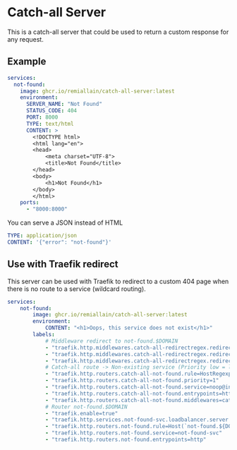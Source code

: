 # Catch-all Server

This is a catch-all server that could be used to return a custom response for any request.

## Example

```yaml
services:
  not-found:
    image: ghcr.io/remiallain/catch-all-server:latest
    environment:
      SERVER_NAME: "Not Found"
      STATUS_CODE: 404
      PORT: 8000
      TYPE: text/html
      CONTENT: >
        <!DOCTYPE html>
        <html lang="en">
        <head>
            <meta charset="UTF-8">
            <title>Not Found</title>
        </head>
        <body>
            <h1>Not Found</h1>
        </body>
        </html>
    ports:
      - "8000:8000"
```

You can serve a JSON instead of HTML

```yaml
TYPE: application/json
CONTENT: '{"error": "not-found"}'
```

## Use with Traefik redirect

This server can be used with Traefik to redirect to a custom 404 page when there is no route to a service (wildcard routing).

```yaml
services:
    not-found:
        image: ghcr.io/remiallain/catch-all-server:latest
        environment:
            CONTENT: "<h1>Oops, this service does not exist</h1>"
        labels:
            # Middleware redirect to not-found.$DOMAIN
            - "traefik.http.middlewares.catch-all-redirectregex.redirectregex.regex=.*"
            - "traefik.http.middlewares.catch-all-redirectregex.redirectregex.replacement=http://not-found.${DOMAIN}"
            - "traefik.http.middlewares.catch-all-redirectregex.redirectregex.permanent=false"
            # Catch-all route -> Non-existing service (Priority low = last rule to execute)
            - "traefik.http.routers.catch-all-not-found.rule=HostRegexp(`{host:.+}`)"
            - "traefik.http.routers.catch-all-not-found.priority=1"
            - "traefik.http.routers.catch-all-not-found.service=noop@internal"
            - "traefik.http.routers.catch-all-not-found.entrypoints=http"
            - "traefik.http.routers.catch-all-not-found.middlewares=catch-all-redirectregex"
            # Router not-found.$DOMAIN
            - "traefik.enable=true"
            - "traefik.http.services.not-found-svc.loadbalancer.server.port=8000"
            - "traefik.http.routers.not-found.rule=Host(`not-found.${DOMAIN}`)"
            - "traefik.http.routers.not-found.service=not-found-svc"
            - "traefik.http.routers.not-found.entrypoints=http"
```
